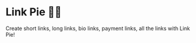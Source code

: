 # Link Pie :link::pie:

Create short links, long links, bio links, payment links, all the links with Link Pie!
